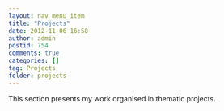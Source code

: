 ```yaml
---
layout: nav_menu_item
title: "Projects"
date: 2012-11-06 16:58
author: admin
postid: 754
comments: true
categories: []
tag: Projects
folder: projects
---
```

This section presents my work organised in thematic projects.
